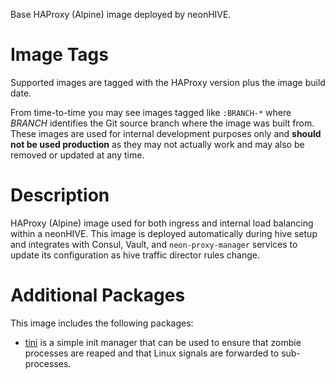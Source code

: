 Base HAProxy (Alpine) image deployed by neonHIVE.

# Image Tags

Supported images are tagged with the HAProxy version plus the image build date.

From time-to-time you may see images tagged like `:BRANCH-*` where *BRANCH* identifies the Git source branch where the image was built from.  These images are used for internal development purposes only and **should not be used production** as they may not actually work and may also be removed or updated at any time.

# Description

HAProxy (Alpine) image used for both ingress and internal load balancing within a neonHIVE.  This image is deployed automatically during hive setup and integrates with Consul, Vault, and `neon-proxy-manager` services to update its configuration as hive traffic director rules change.

# Additional Packages

This image includes the following packages:

* [tini](https://github.com/krallin/tini) is a simple init manager that can be used to ensure that zombie processes are reaped and that Linux signals are forwarded to sub-processes.
